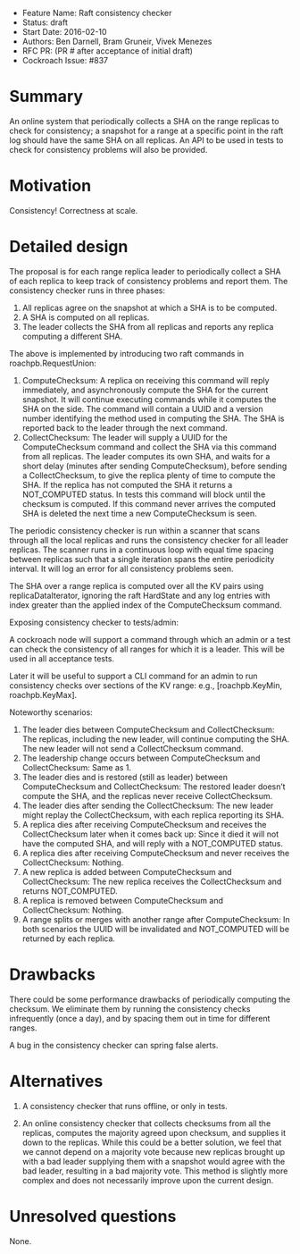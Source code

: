 - Feature Name: Raft consistency checker
- Status: draft
- Start Date: 2016-02-10
- Authors: Ben Darnell, Bram Gruneir, Vivek Menezes
- RFC PR: (PR # after acceptance of initial draft)
- Cockroach Issue: #837

# Summary

An online system that periodically collects a SHA on the range replicas to
check for consistency; a snapshot for a range at a specific point in the raft log
should have the same SHA on all replicas. An API to be used in tests to check for
consistency problems will also be provided.

# Motivation

Consistency! Correctness at scale.

# Detailed design

The proposal is for each range replica leader to periodically collect a SHA of
each replica to keep track of consistency problems and report them. The
consistency checker runs in three phases:

1. All replicas agree on the snapshot at which a SHA is to be computed.
2. A SHA is computed on all replicas.
3. The leader collects the SHA from all replicas and reports any replica
computing a different SHA.

The above is implemented by introducing two raft commands in
roachpb.RequestUnion:

1. ComputeChecksum: A replica on receiving this command will reply
immediately, and asynchronously compute the SHA for the current snapshot. It
will continue executing commands while it computes the SHA on the side. The
command will contain a UUID and a version number identifying the method
used in computing the SHA. The SHA is reported back to the leader through the
next command.
2. CollectChecksum: The leader will supply a UUID for the ComputeChecksum
command and collect the SHA via this command from all replicas. The leader
computes its own SHA, and waits for a short delay (minutes after sending
ComputeChecksum), before sending a CollectChecksum, to give the replica plenty
of time to compute the SHA. If the replica has not computed the SHA it returns
a NOT_COMPUTED status. In tests this command will block until the checksum is
computed. If this command never arrives the computed SHA is deleted the next
time a new ComputeChecksum is seen. 

The periodic consistency checker is run within a scanner that scans through all
the local replicas and runs the consistency checker for all leader replicas.
The scanner runs in a continuous loop with equal time spacing between
replicas such that a single iteration spans the entire periodicity interval. It
will log an error for all consistency problems seen.

The SHA over a range replica is computed over all the KV pairs using
replicaDataIterator, ignoring the raft HardState and any log entries with index
greater than the applied index of the ComputeChecksum command.

Exposing consistency checker to tests/admin:

A cockroach node will support a command through which an admin or a test can
check the consistency of all ranges for which it is a leader. This will be used
in all acceptance tests.

Later it will be useful to support a CLI command for an admin to run
consistency checks over sections of the KV range: e.g., [roachpb.KeyMin,
roachpb.KeyMax].

Noteworthy scenarios:

1. The leader dies between ComputeChecksum and CollectChecksum: The replicas,
including the new leader, will continue computing the SHA. The new leader will
not send a CollectChecksum command.
2. The leadership change occurs between ComputeChecksum and CollectChecksum:
Same as 1.
3. The leader dies and is restored (still as leader) between ComputeChecksum
and CollectChecksum: The restored leader doesn’t compute the SHA, and the
replicas never receive CollectChecksum.
4. The leader dies after sending the CollectChecksum: The new leader might
replay the CollectChecksum, with each replica reporting its SHA.
5. A replica dies after receiving ComputeChecksum and receives the
CollectChecksum later when it comes back up: Since it died it will not have the
computed SHA, and will reply with a NOT_COMPUTED status.
6. A replica dies after receiving ComputeChecksum and never receives the
CollectChecksum: Nothing.
7. A new replica is added between ComputeChecksum and CollectChecksum: The new
replica receives the CollectChecksum and returns NOT_COMPUTED.
8. A replica is removed between ComputeChecksum and CollectChecksum: Nothing.
9. A range splits or merges with another range after ComputeChecksum: In both
scenarios the UUID will be invalidated and NOT_COMPUTED will be returned by
each replica.

# Drawbacks

There could be some performance drawbacks of periodically computing the
checksum. We eliminate them by running the consistency checks infrequently
(once a day), and by spacing them out in time for different ranges.

A bug in the consistency checker can spring false alerts.

# Alternatives

1. A consistency checker that runs offline, or only in tests.

2. An online consistency checker that collects checksums from all the replicas,
computes the majority agreed upon checksum, and supplies it down to the
replicas. While this could be a better solution, we feel that we cannot depend
on a majority vote because new replicas brought up with a bad leader supplying
them with a snapshot would agree with the bad leader, resulting in a bad
majority vote. This method is slightly more complex and does not necessarily
improve upon the current design.

# Unresolved questions

None.
